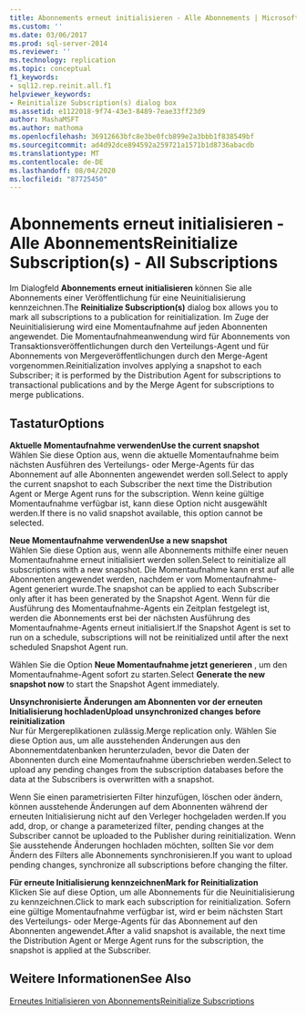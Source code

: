 ```yaml
---
title: Abonnements erneut initialisieren - Alle Abonnements | Microsoft-Dokumentation
ms.custom: ''
ms.date: 03/06/2017
ms.prod: sql-server-2014
ms.reviewer: ''
ms.technology: replication
ms.topic: conceptual
f1_keywords:
- sql12.rep.reinit.all.f1
helpviewer_keywords:
- Reinitialize Subscription(s) dialog box
ms.assetid: e1122018-9f74-43e3-8489-7eae33ff23d9
author: MashaMSFT
ms.author: mathoma
ms.openlocfilehash: 36912663bfc8e3be0fcb899e2a3bbb1f838549bf
ms.sourcegitcommit: ad4d92dce894592a259721a1571b1d8736abacdb
ms.translationtype: MT
ms.contentlocale: de-DE
ms.lasthandoff: 08/04/2020
ms.locfileid: "87725450"
---
```

# <a name="reinitialize-subscriptions---all-subscriptions"></a><span data-ttu-id="f9402-102">Abonnements erneut initialisieren - Alle Abonnements</span><span class="sxs-lookup"><span data-stu-id="f9402-102">Reinitialize Subscription(s) - All Subscriptions</span></span>
  <span data-ttu-id="f9402-103">Im Dialogfeld **Abonnements erneut initialisieren** können Sie alle Abonnements einer Veröffentlichung für eine Neuinitialisierung kennzeichnen.</span><span class="sxs-lookup"><span data-stu-id="f9402-103">The **Reinitialize Subscription(s)** dialog box allows you to mark all subscriptions to a publication for reinitialization.</span></span> <span data-ttu-id="f9402-104">Im Zuge der Neuinitialisierung wird eine Momentaufnahme auf jeden Abonnenten angewendet. Die Momentaufnahmeanwendung wird für Abonnements von Transaktionsveröffentlichungen durch den Verteilungs-Agent und für Abonnements von Mergeveröffentlichungen durch den Merge-Agent vorgenommen.</span><span class="sxs-lookup"><span data-stu-id="f9402-104">Reinitialization involves applying a snapshot to each Subscriber; it is performed by the Distribution Agent for subscriptions to transactional publications and by the Merge Agent for subscriptions to merge publications.</span></span>  
  
## <a name="options"></a><span data-ttu-id="f9402-105">Tastatur</span><span class="sxs-lookup"><span data-stu-id="f9402-105">Options</span></span>  
 <span data-ttu-id="f9402-106">**Aktuelle Momentaufnahme verwenden**</span><span class="sxs-lookup"><span data-stu-id="f9402-106">**Use the current snapshot**</span></span>  
 <span data-ttu-id="f9402-107">Wählen Sie diese Option aus, wenn die aktuelle Momentaufnahme beim nächsten Ausführen des Verteilungs- oder Merge-Agents für das Abonnement auf alle Abonnenten angewendet werden soll.</span><span class="sxs-lookup"><span data-stu-id="f9402-107">Select to apply the current snapshot to each Subscriber the next time the Distribution Agent or Merge Agent runs for the subscription.</span></span> <span data-ttu-id="f9402-108">Wenn keine gültige Momentaufnahme verfügbar ist, kann diese Option nicht ausgewählt werden.</span><span class="sxs-lookup"><span data-stu-id="f9402-108">If there is no valid snapshot available, this option cannot be selected.</span></span>  
  
 <span data-ttu-id="f9402-109">**Neue Momentaufnahme verwenden**</span><span class="sxs-lookup"><span data-stu-id="f9402-109">**Use a new snapshot**</span></span>  
 <span data-ttu-id="f9402-110">Wählen Sie diese Option aus, wenn alle Abonnements mithilfe einer neuen Momentaufnahme erneut initialisiert werden sollen.</span><span class="sxs-lookup"><span data-stu-id="f9402-110">Select to reinitialize all subscriptions with a new snapshot.</span></span> <span data-ttu-id="f9402-111">Die Momentaufnahme kann erst auf alle Abonnenten angewendet werden, nachdem er vom Momentaufnahme-Agent generiert wurde.</span><span class="sxs-lookup"><span data-stu-id="f9402-111">The snapshot can be applied to each Subscriber only after it has been generated by the Snapshot Agent.</span></span> <span data-ttu-id="f9402-112">Wenn für die Ausführung des Momentaufnahme-Agents ein Zeitplan festgelegt ist, werden die Abonnements erst bei der nächsten Ausführung des Momentaufnahme-Agents erneut initialisiert.</span><span class="sxs-lookup"><span data-stu-id="f9402-112">If the Snapshot Agent is set to run on a schedule, subscriptions will not be reinitialized until after the next scheduled Snapshot Agent run.</span></span>  
  
 <span data-ttu-id="f9402-113">Wählen Sie die Option **Neue Momentaufnahme jetzt generieren** , um den Momentaufnahme-Agent sofort zu starten.</span><span class="sxs-lookup"><span data-stu-id="f9402-113">Select **Generate the new snapshot now** to start the Snapshot Agent immediately.</span></span>  
  
 <span data-ttu-id="f9402-114">**Unsynchronisierte Änderungen am Abonnenten vor der erneuten Initialisierung hochladen**</span><span class="sxs-lookup"><span data-stu-id="f9402-114">**Upload unsynchronized changes before reinitialization**</span></span>  
 <span data-ttu-id="f9402-115">Nur für Mergereplikationen zulässig.</span><span class="sxs-lookup"><span data-stu-id="f9402-115">Merge replication only.</span></span> <span data-ttu-id="f9402-116">Wählen Sie diese Option aus, um alle ausstehenden Änderungen aus den Abonnementdatenbanken herunterzuladen, bevor die Daten der Abonnenten durch eine Momentaufnahme überschrieben werden.</span><span class="sxs-lookup"><span data-stu-id="f9402-116">Select to upload any pending changes from the subscription databases before the data at the Subscribers is overwritten with a snapshot.</span></span>  
  
 <span data-ttu-id="f9402-117">Wenn Sie einen parametrisierten Filter hinzufügen, löschen oder ändern, können ausstehende Änderungen auf dem Abonnenten während der erneuten Initialisierung nicht auf den Verleger hochgeladen werden.</span><span class="sxs-lookup"><span data-stu-id="f9402-117">If you add, drop, or change a parameterized filter, pending changes at the Subscriber cannot be uploaded to the Publisher during reinitialization.</span></span> <span data-ttu-id="f9402-118">Wenn Sie ausstehende Änderungen hochladen möchten, sollten Sie vor dem Ändern des Filters alle Abonnements synchronisieren.</span><span class="sxs-lookup"><span data-stu-id="f9402-118">If you want to upload pending changes, synchronize all subscriptions before changing the filter.</span></span>  
  
 <span data-ttu-id="f9402-119">**Für erneute Initialisierung kennzeichnen**</span><span class="sxs-lookup"><span data-stu-id="f9402-119">**Mark for Reinitialization**</span></span>  
 <span data-ttu-id="f9402-120">Klicken Sie auf diese Option, um alle Abonnements für die Neuinitialisierung zu kennzeichnen.</span><span class="sxs-lookup"><span data-stu-id="f9402-120">Click to mark each subscription for reinitialization.</span></span> <span data-ttu-id="f9402-121">Sofern eine gültige Momentaufnahme verfügbar ist, wird er beim nächsten Start des Verteilungs- oder Merge-Agents für das Abonnement auf den Abonnenten angewendet.</span><span class="sxs-lookup"><span data-stu-id="f9402-121">After a valid snapshot is available, the next time the Distribution Agent or Merge Agent runs for the subscription, the snapshot is applied at the Subscriber.</span></span>  
  
## <a name="see-also"></a><span data-ttu-id="f9402-122">Weitere Informationen</span><span class="sxs-lookup"><span data-stu-id="f9402-122">See Also</span></span>  
 [<span data-ttu-id="f9402-123">Erneutes Initialisieren von Abonnements</span><span class="sxs-lookup"><span data-stu-id="f9402-123">Reinitialize Subscriptions</span></span>](reinitialize-subscriptions.md)  
  
  
